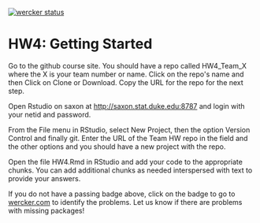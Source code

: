 [![wercker status](https://app.wercker.com/status/a657ec6cb1b474c490ceb82696f1dec2/s/master "wercker status")](https://app.wercker.com/project/byKey/a657ec6cb1b474c490ceb82696f1dec2)

# HW4: Getting Started

Go to the github course site. You should have a repo called HW4_Team_X where the X is your team number or name. Click on the repo's name and then Click on Clone or Download. Copy the URL for the repo for the next step.

Open Rstudio on saxon at http://saxon.stat.duke.edu:8787 and login with your netid and password.

From the File menu in RStudio, select New Project, then the option Version Control and finally git. Enter the URL of the Team HW repo in the field and the other options and you should have a new project with the repo.

Open the file HW4.Rmd in RStudio and add your code to the appropriate chunks. You can add additional chunks as needed interspersed with text to provide your answers.

If you do not have a passing badge above, click on the badge to go to [wercker.com](http://wercker.com) to identify the problems.  Let us know if there are problems with missing packages!

